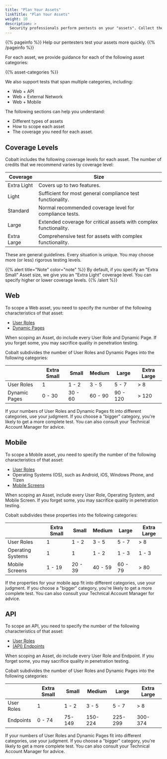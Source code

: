 ```yaml
---
title: "Plan Your Assets"
linkTitle: "Plan Your Assets"
weight: 10
description: >
  Security professionals perform pentests on your "assets". Collect the info they need.
---
```


{{% pageinfo %}}
Help our pentesters test your assets more quickly.
{{% /pageinfo %}}

For each asset, we provide guidance for each of the following asset categories:  

<!-- Pulls info from the layouts/shortcodes/<name>.html file --> 
{{% asset-categories %}}

We also support tests that span multiple categories, including:

- Web + API
- Web + External Network
- Web + Mobile

The following sections can help you understand:

- Different types of assets
- How to scope each asset
- The coverage you need for each asset.

## Coverage Levels

Cobalt includes the following coverage levels for each asset. The number of credits that we recommend
varies by coverage level:

| Coverage    | Size                                                              |
|-------------|-------------------------------------------------------------------|
| Extra Light | Covers up to two features.                                        |
| Light       | Sufficient for most general compliance test functionality.        |
| Standard    | Normal recommended coverage level for compliance tests.           |
| Large       | Extended coverage for critical assets with complex functionality. |
| Extra Large | Comprehensive test for assets with complex functionality.         |

These are general guidelines. Every situation is unique. You may choose more (or less)
rigorous testing levels.

{{% alert title="Note" color="note" %}}
By default, if you specify an "Extra Small" Asset size, we give you an "Extra Light"
coverage level. You can specify higher or lower coverage levels.
{{% /alert %}}

## Web

To scope a Web asset, you need to specify the number of the following
characteristics of that asset:

- [User Roles](../glossary#user-role)
- [Dynamic Pages](../glossary#dynamic-pages)

When scoping an Asset, do include every User Role and Dynamic Page.
If you forget some, you may sacrifice quality in penetration testing.

Cobalt subdivides the number of User Roles and Dynamic Pages into the following categories:

|               | Extra Small | Small   | Medium   | Large    | Extra Large |
|---------------|-------------|---------|----------|----------|-------------|
| User Roles    | 1           | 1 - 2   | 3 - 5    | 5 - 7    | > 8         |
| Dynamic Pages | 0 - 30      | 30 - 60 | 60 - 90  | 90 - 120 | > 120       |

If your numbers of User Roles and Dynamic Pages fit into different categories,
use your judgment. If you choose a "bigger" category, you're likely to
get a more complete test. You can also consult your Technical Account Manager for advice.

## Mobile

To scope a Mobile asset, you need to specify the number of the following
characteristics of that asset:

- [User Roles](../glossary#user-role)
- Operating Systems (OS), such as Android, iOS, Windows Phone, and Tizen
- [Mobile Screens](../glossary#mobile-screens)

When scoping an Asset, include every User Role, Operating System, and Mobile Screen.
If you forget some, you may sacrifice quality in penetration testing.

Cobalt subdivides these properties into the following categories:

|               | Extra Small | Small   | Medium   | Large    | Extra Large |
|---------------|-------------|---------|----------|----------|-------------|
| User Roles    | 1           | 1 - 2   | 3 - 5    | 5 - 7    | > 8         |
| Operating Systems | 1       | 1       | 1 - 2    | 1 - 3    | 1 - 3       |
| Mobile Screens | 1 - 19     | 20 - 39 | 40 - 59  | 60 - 79  | > 80        |

If the properties for your mobile app fit into different categories,
use your judgment. If you choose a "bigger" category, you're likely to
get a more complete test. You can also consult your Technical Account Manager for advice.

## API

To scope an API, you need to specify the number of the following
characteristics of that asset:

- [User Roles](../glossary#user-role)
- [(API) Endpoints](../glossary#api-endpoints)

When scoping an Asset, do include every User Role and Endpoint.
If you forget some, you may sacrifice quality in penetration testing.

Cobalt subdivides the number of User Roles and Dynamic Pages into the following categories:

|               | Extra Small | Small   | Medium   | Large    | Extra Large |
|---------------|-------------|---------|----------|----------|-------------|
| User Roles    | 1           | 1 - 2   | 3 - 5    | 5 - 7    | > 8         |
| Endpoints     | 0 - 74      | 75-149  | 150-224  | 225-299  | 300-374     |

If your numbers of User Roles and Dynamic Pages fit into different categories,
use your judgment. If you choose a "bigger" category, you're likely to
get a more complete test. You can also consult your Technical Account Manager for advice.
